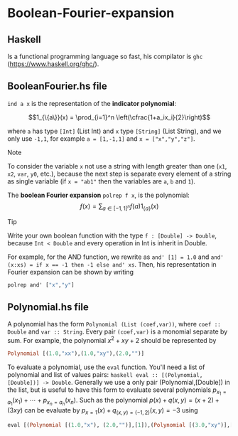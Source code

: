 # Boolean-Fourier-expansion

## Haskell

Is a functional programming language so fast, his compilator is `ghc` (https://www.haskell.org/ghc/).

## BooleanFourier.hs file
`ind a x` is the representation of the **indicator polynomial**: 

$$1_{\{a\}}(x) = \prod_{i=1}^n \left(\cfrac{1+a_ix_i}{2}\right)$$

where `a` has type `[Int]` (List Int) and `x` type `[String]` (List String), and we only use `-1,1`, for example `a = [1,-1,1]` and `x = ["x","y","z"]`. 
> [!NOTE]
> To consider the variable `x` not use a string with length greater than one (`x1`, `x2`, `var`, `y0`, etc.), because the next step is separate every element of a string as single variable (if `x = "ab1"` then the variables are `a`, `b` and `1`).

The **boolean Fourier expansion** `polrep f x`, is the polynomial:
$$f(x) = \displaystyle\sum_{a\in [-1,1]^n}f(a) 1_{\{a\}}(x)$$

> [!TIP]
> Write your own boolean function with the type ```f : [Double] -> Double```, because `Int < Double` and every operation in Int is inherit in Double.

For example, for the AND function, we rewrite as `and' [1] = 1.0` and `and' (x:xs) = if x == -1 then -1 else and' xs`. Then, his representation in Fourier expansion can be shown by writing

```haskell
polrep and' ["x","y"]
```

## Polynomial.hs file
A polynomial has the form `Polynomial (List (coef,var))`, where `coef :: Double` and `var :: String`. Every pair `(coef,var)` is a monomial separate by sum. For example, the polynomial $x^2 + xy +2$ should be represented by 
```haskell
Polynomial [(1.0,"xx"),(1.0,"xy"),(2.0,"")]
```

To evaluate a polynomial, use the `eval` function. You'll need a list of polynomial and list of values pairs: ``haskell eval :: [(Polynomial, [Double])] -> Double``. Generally we use a only pair (Polynomial,[Double]) in the list, but is useful to have this form to evaluate several polynomials $p_{x_1=a_1}(x_1)+\cdots + p_{x_n=a_n}(x_n)$. Such as the polynomial $p(x)+q(x,y) = (x+2) + (3xy)$ can be evaluate by $p_{x=1}(x) + q_{(x,y) = (-1,2)}(x,y) = -3$ using 
```haskell
eval [(Polynomial [(1.0,"x"), (2.0,"")],[1]),(Polynomial [(3.0,"xy")],[-1,2])]
```
